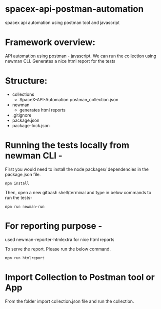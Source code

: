 # spacex-api-postman-automation
spacex api automation using postman tool and javascript
# Framework overview: 
API automation using postman - javascript. We can run the collection using newman CLI. Generates a nice html report for the tests

# Structure:

* collections
  - SpaceX-API-Automation.postman_collection.json
* newman
  - generates html reports
* .gitignore
* package.json
* package-lock.json

# Running the tests locally from newman CLI - 

First you would need to install the node packages/ dependencies in the package.json file.  

`npm install`

Then, open a new gitbash shell/terminal and type in below commands to run the tests-

`npm run newman-run`


# For reporting purpose - 

used newman-reporter-htmlextra for nice html reports

To serve the report. Please run the below command.

`npm run htmlreport`

# Import Collection to Postman tool or App

From the folder import collection.json file and run the collection.
